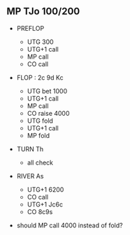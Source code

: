 ## MP TJo 100/200

* PREFLOP
  * UTG 300
  * UTG+1 call
  * MP call
  * CO call
* FLOP : 2c 9d Kc
  * UTG bet 1000
  * UTG+1 call
  * MP call
  * CO raise 4000
  * UTG fold
  * UTG+1 call
  * MP fold
* TURN Th
  * all check
* RIVER As
  * UTG+1 6200
  * CO call
  * UTG+1 Jc6c
  * CO 8c9s

*  should MP call 4000 instead of fold?
  
 
